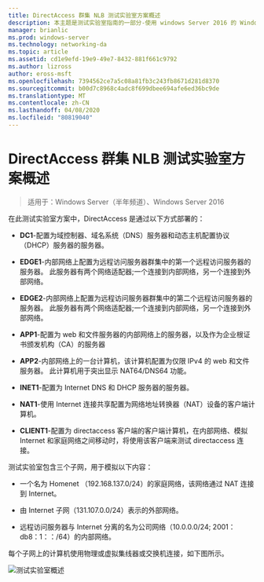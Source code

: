 ```yaml
---
title: DirectAccess 群集 NLB 测试实验室方案概述
description: 本主题是测试实验室指南的一部分-使用 windows Server 2016 的 Windows NLB 在群集中演示 DirectAccess
manager: brianlic
ms.prod: windows-server
ms.technology: networking-da
ms.topic: article
ms.assetid: cd1e9efd-19e9-49e7-8432-881f661c9792
ms.author: lizross
author: eross-msft
ms.openlocfilehash: 7394562ce7a5c08a81fb3c243fb8671d281d8370
ms.sourcegitcommit: b00d7c8968c4adc8f699dbee694afe6ed36bc9de
ms.translationtype: MT
ms.contentlocale: zh-CN
ms.lasthandoff: 04/08/2020
ms.locfileid: "80819040"
---
```

# <a name="overview-of-the-directaccess-cluster-nlb-test-lab-scenario"></a>DirectAccess 群集 NLB 测试实验室方案概述

>适用于：Windows Server（半年频道）、Windows Server 2016

在此测试实验室方案中，DirectAccess 是通过以下方式部署的：  
  
-   **DC1**-配置为域控制器、域名系统（DNS）服务器和动态主机配置协议（DHCP）服务器的服务器。  
  
-   **EDGE1**-内部网络上配置为远程访问服务器群集中的第一个远程访问服务器的服务器。 此服务器有两个网络适配器;一个连接到内部网络，另一个连接到外部网络。  
  
-   **EDGE2**-内部网络上配置为远程访问服务器群集中的第二个远程访问服务器的服务器。 此服务器有两个网络适配器;一个连接到内部网络，另一个连接到外部网络。  
  
-   **APP1**-配置为 web 和文件服务器的内部网络上的服务器，以及作为企业根证书颁发机构（CA）的服务器  
  
-   **APP2**-内部网络上的一台计算机，该计算机配置为仅限 IPv4 的 web 和文件服务器。 此计算机用于突出显示 NAT64/DNS64 功能。  
  
-   **INET1**-配置为 Internet DNS 和 DHCP 服务器的服务器。  
  
-   **NAT1**-使用 Internet 连接共享配置为网络地址转换器（NAT）设备的客户端计算机。  
  
-   **CLIENT1**-配置为 directaccess 客户端的客户端计算机，在内部网络、模拟 Internet 和家庭网络之间移动时，将使用该客户端来测试 directaccess 连接。  
  
测试实验室包含三个子网，用于模拟以下内容：  
  
-   一个名为 Homenet （192.168.137.0/24）的家庭网络，该网络通过 NAT 连接到 Internet。  
  
-   由 Internet 子网（131.107.0.0/24）表示的外部网络。  
  
-   远程访问服务器与 Internet 分离的名为公司网络（10.0.0.0/24; 2001： db8：1：：/64）的内部网络。  
  
每个子网上的计算机使用物理或虚拟集线器或交换机连接，如下图所示。  
  
![测试实验室概述](../../../media/Overview-of-the-Test-Lab-Scenario_5/TLG_DA_Cluster.png)  
  


